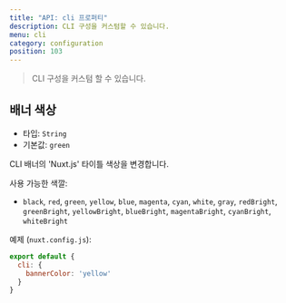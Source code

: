 ```yaml
---
title: "API: cli 프로퍼티"
description: CLI 구성을 커스텀할 수 있습니다.
menu: cli
category: configuration
position: 103
---
```


> CLI 구성을 커스텀 할 수 있습니다.

## 배너 색상

- 타입: `String`
- 기본값: `green`

CLI 배너의 'Nuxt.js' 타이틀 색상을 변경합니다.

사용 가능한 색깔:
- `black`, `red`, `green`, `yellow`, `blue`, `magenta`, `cyan`, `white`, `gray`, `redBright`, `greenBright`, `yellowBright`, `blueBright`, `magentaBright`, `cyanBright`, `whiteBright`

예제 (`nuxt.config.js`):

```js
export default {
  cli: {
    bannerColor: 'yellow'
  }
}
```
